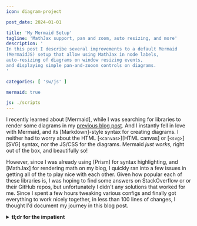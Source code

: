 ```yaml
---
icon: diagram-project

post_date: 2024-01-01

title: 'My Mermaid Setup'
tagline: 'MathJax support, pan and zoom, auto resizing, and more'
description: '
In this post I describe several improvements to a default Mermaid
(MermaidJS) setup that allow using MathJax in node labels,
auto-resizing of diagrams on window resizing events,
and displaying simple pan-and-zooom controls on diagrams.
'

categories: [ 'sw/js' ]

mermaid: true

js: ./scripts
---
```


I recently learned about [Mermaid],
while I was searching for libraries to render some diagrams
in my [previous blog post](../2023-12_qubes-audio-control/).
And I instantly fell in love with Mermaid,
and its [Markdown]-style syntax for creating diagrams.
I neither had to worry about the HTML [`<canvas>`][HTML canvas]
or [`<svg>`][SVG] syntax, nor the JS/CSS for the diagrams.
Mermaid _just works_, right out of the box, and beautifully so!

However, since I was already using [Prism] for syntax highlighting,
and [MathJax] for rendering math on my blog,
I quickly ran into a few issues
in getting all of the to play nice with each other.
Given how popular each of these libraries is,
I was hoping to find some answers on StackOverflow or or their GitHub repos,
but unfortunately I didn't any solutions that worked for me.
Since I spent a few hours tweaking various configs
and finally got everything to work nicely together,
in less than 100 lines of changes,
I thought I'd document my journey in this blog post.

<details>
<summary>
<strong>tl;dr for the impatient</strong>
</summary>
```html {% raw %}
<html>
  <head>
    ...
    <!-- Disable Prism on snippets with `.no-highlight` -->
    <script data-reject-selector=".no-highlight *"
            src="https://cdnjs.cloudflare.com/ajax/libs/prism/1.29.0/plugins/filter-highlight-all/prism-filter-highlight-all.min.js">
    </script>
  </head>
  <body>
    <script>
      /* Enable Mermaid only on `.language-mermaid` snippets
         with `.no-highlight` that are not inside collapsed `<details> */
      const mmdCodeSelector =
        "pre.no-highlight code.language-mermaid:not(details:not([open]) .language-mermaid)";
      
      /* Selector for node and edge labels for MathJax typesetting */
      const mmdLabelSelector =
        "code.language-mermaid[data-processed='true'] svg[id^='mermaid'] span[class$='Label'], \
         code.language-mermaid[data-processed='true'] svg[id^='mermaid'] span[class*='Label ']";

      function SVGPanZoomResize (panZoom) {
        panZoom.resize().fit().center();
      }

      /* Mermaid callback for MathJax typesetting and SVG Pan Zoom */
      function mmdCallback (svgId) {
        MathJax.typeset(document.getElementById(svgId).querySelectorAll(mmdLabelSelector));

        svg.style.maxWidth = 'unset';
        const oldHeight = svg.getBoundingClientRect().height;
        const panZoom = svgPanZoom(svg, { controlIconsEnabled: true });
        svg.style.height = oldHeight + 'px';
        SVGPanZoomResize(panZoom);
      }

      document.addEventListener('DOMContentLoaded', function () {
        mermaid.initialize({ startOnLoad: false });
        mermaid.run({ querySelector: mmdCodeSelector, postRenderCallback: mmdCallback });

        /* Resize, fit and center diagrams on window resize */
        window.addEventListener("resize", function () {
          Array.prototype.forEach.call(
            document.querySelectorAll('svg > g.svg-pan-zoom_viewport'),
            g => {
              const svg = g.parentElement;
              const panZoom = svgPanZoom(svg);
              SVGPanZoomResize(panZoom);
              const vh = g.getBoundingClientRect().height
                  , vw = g.getBoundingClientRect().width;
              svg.style.height = (svg.getBoundingClientRect().width * vh / vw) + 'px';
              SVGPanZoomResize(panZoom);
            }
          );
        });

        /* Render Mermaid diagrams inside collapsed `<details> only when they are opened */
        Array.prototype.forEach.call(
          document.getElementsByTagName('details'),
          d => d.addEventListener(
            "toggle",
            (e) => mermaid.run({
              nodes: d.querySelectorAll(mmdCodeSelector),
              postRenderCallback: mmdCallback
            })
        ))
      });
      ...
    </script>
  </body>
</html>
{% endraw %} ```
{: .line-numbers }
</details>


#### <i class='fas fa-paint-roller'></i> Suppressing Prism

The first issue I had to tackle was turning off the syntax highlighting from Prism,
because Mermaid didn't seem to like syntax-highlighted Mermaid code.
I show an example in the right-most column below:

<div class='pure-g' markdown='1' style='margin-bottom: 0;'>
  <div class='pure-u-1-2'>
  <center><strong>Mermaid then Prism</strong></center>
  {% include_relative basic-example.md id='#prism-on-mermaid'
      more='style="margin: 0.25em 0.25em 0 0.25em;"' hl=' ' pz=' ' %}
  </div>
  <div class='pure-u-1-2'>
  <center><strong>Prism then Mermaid</strong></center>
  {% include_relative basic-example.md id='#mermaid-on-prism'
     more='style="margin: 0.25em 0.25em 0 0.25em;"' hl=' ' pz=' ' %}
  </div>
</div>

In the left-most column,
I show result when Mermaid successfully renders a diagram
but then Prism picks it up again for syntax highlighting.
It became clear that Prism and Mermaid must run mutually exclusively:

1. _Prism_ runs only on snippets that are to be _syntax highlighted_;
   Mermaid rendering must be disabled on them.
2. _Mermaid_ runs only on snippets that are to be _rendered as diagrams_;
   Prism syntax highlighting must be disabled on them.

Here are the expected results when neither interferes with the other:

<div class='pure-g' markdown='1' style='margin-bottom: 0;'>
  <div class='pure-u-1-2'>
  <center><strong>Expected Highlighting</strong></center>
  {% include_relative basic-example.md
     more='style="margin: 0.25em 0 0 0;"' hl=' ' pz=' ' %}
  </div>
  <div class='pure-u-1-2'>
  <center><strong>Expected Rendering</strong></center>
  {% include_relative basic-example.md
     more='style="margin: 0.25em 0 0 0;"' %}
  </div>
</div>

I took some inspiration from [this old (2019) PR](https://github.com/srid/emanote/pull/318),
in particular from [the following snippet](https://github.com/srid/emanote/pull/318/files#diff-625dc92d987b975bd7c29ade81a8776254957d6e17e5c31053b088b5dac28b5cR94-R104):

```js
<script>
/*
  Custom code from Emanote to selectively skip class="language-mermaid"
*/
(function() {
  var elements = document.querySelectorAll('pre > code[class*="language"]:not(.language-mermaid)');
  for (var element of elements) {
    Prism.highlightElement(element, false);
  }
})();
</script>
```
{: .line-numbers }

Prism now provides [a plugin](https://prismjs.com/plugins/filter-highlight-all/)
for easily filtering elements to selectively syntax highlight,
but essentially the authors chose to disable Prism on any `<code>` snippet that has `language-mermaid` class.
That solves the conflict with Mermaid, but also closes the door to syntax highlighting Mermaid snippets!
I wanted to implement something a bit more flexible.

I started using a new class `no-highlight` to suppress Prism syntax highlighting selectively.
Using the `filterHighlightAll` plugin, it's a simple one-liner:

```html
<script data-reject-selector=".no-highlight *"
        src="https://cdnjs.cloudflare.com/ajax/libs/prism/1.29.0/plugins/filter-highlight-all/prism-filter-highlight-all.min.js">
</script>
```
{: data-line="2" }

The `data-reject-selector` attribute set to `.no-highlight *`
instructs Prism to suppress syntax highlighting within subtrees under nodes with the `no-highlight` class.
So now we have handled the Prism side of the issue ---
we can use this class on our snippets to stop Prism from interfering with Mermaid rendering.
Adding a class is also super easy in Markdown:[^markdown]

```none
`&grave;`mermaid &lcub;% raw %&rcub;
  graph LR

  A --> B
&lcub;% endraw %&rcub; `&grave;`
{: .no-highlight }
```

The final piece of the puzzle is to turn off Mermaid rendering
on snippets that are to be syntax highlighted --- those that don't have the `.no-highlight` class.
We achieve this with the following event listener that initializes Mermaid
on [`DOMContentLoaded`](https://developer.mozilla.org/en-US/docs/Web/API/Document/DOMContentLoaded_event):

```js {% raw %}
document.addEventListener('DOMContentLoaded', function () {
  mermaid.initialize({ startOnLoad: false });
  mermaid.run({ querySelector: 'pre.no-highlight code.language-mermaid' });
});
{% endraw %} ```
{: .line-numbers data-line="3" }

We turn off the automatic rendering on load by setting `startOnLoad` to `false`,
and manually invoke `mermaid.run` with a `querySelector`
that filters out snippets with `.no-highlight` class.

#### <i class='fas fa-eye-slash'></i> Rendering Inside `<details>`

The next issue on my plate was debugging invisible Mermaid diagrams inside `<details>`
This was only onbserved on Firefox (my default web browser on PC) though;
maybe Chrome has some special sauce that somehow mitigates this issue.
On Firefox, I saw no errors on the console,
and DOM inspection revealed that diagrams were indeed being generated!
But, they were super, ultra, tiny!
Here's an example:

<div class='pure-g' markdown='1' style='margin-bottom: 0;'>
  <div class='pure-u-1-2'>
  <center><strong>Default Behavior</strong></center>
  <details style='margin: 0.25em 0.25em 0;'>
  <summary>Tiny diagram</summary>
  {% include_relative basic-example.md id='#mermaid-in-details' %}
  </details>
  </div>
  <div class='pure-u-1-2'>
  <center><strong>Expected Behavior</strong></center>
  <details style='margin: 0.25em 0.25em 0;'>
  <summary>Good diagram</summary>
  {% include_relative basic-example.md %}
  </details>
  </div>
</div>

This issue has been observed on other collapsible elements (tabs, sections etc.),
and has been reported across several repos:

- mermaid.init() on hidden items is not displaying labels
  [=fa^link^fa=](https://github.com/mermaid-js/mermaid/issues/444)
- Chart does not render if parent element is not displayed
  [=fa^link^fa=](https://github.com/mermaid-js/mermaid/issues/1846)
- Mermaid rendering but not appearing within Content Tabs
  [=fa^link^fa=](https://github.com/squidfunk/mkdocs-material/issues/3377)
- Mermaid diagrams don't render inside closed Details elements
  [=fa^link^fa=](https://github.com/squidfunk/mkdocs-material/issues/3559)
- Mermaid charts don't render in hidden elements (tabs, collapsible sections)
  [=fa^link^fa=](https://gitlab.com/gitlab-org/gitlab-docs/-/issues/1276)

However, I was unable to find a satisfactory solution in these reports.
I think the only working solution I found
was in [a comment](https://github.com/mermaid-js/mermaid/issues/444#issuecomment-345314759)
on one of the bug reports.
I didn't like the idea of re-initializing Mermaid every time though.
Instead, I chose to use the `mermaid.run` API to render a collapsed element only when it's expanded.
Extending the `DOMContentLoaded` listener from the previous section,
we now have:

```js {% raw %}
const mmdCodeSelector =
  "pre.no-highlight code.language-mermaid:not(details:not([open]) .language-mermaid)";

document.addEventListener('DOMContentLoaded', function () {
  mermaid.initialize({ startOnLoad: false });
  mermaid.run({ querySelector: mmdCodeSelector });

  Array.prototype.forEach.call(
    document.getElementsByTagName('details'),
    d => d.addEventListener(
      "toggle",
      (e) => mermaid.run({ nodes: d.querySelectorAll(mmdCodeSelector) })
    )
  )
});
{% endraw %} ```
{: .line-numbers data-line="1-2,6,12" }

The `mmdCodeSelector` identifies `code` elements to be rendered,
which are currently visible (not within a collapsed `details`).
In line 6, we locate all such `code` elements under `body`,
and perform the first round of rendering right after DOM initialization.
In line 9, we defer the rendering of the collapsed `code` elements,
until a `toggle` event is triggered on an an ancestor `details` element.
Upon receiving this trigger, we use our selector again
to locate and render _newly visible_ `code` elements
_only under the toggled_ `details` _element_.
This only happens once per `details` element ---
a collapsed rendered diagram is not re-rendered when opened again.

The `querySelector` is now significantly longer and complex,
with nested CSS [`:not` pseudoselectors](https://developer.mozilla.org/en-US/docs/Web/CSS/:not).
So let's go over it carefully.
The following graph outlines the DOM hierarchy that the selector searches for:

{% include_relative mermaid-selector.md %}

In a nutshell, the selector identifies:

- `code` element(s) of `language-mermaid` class, <br>
  _(so they are expected to have Mermaid content in it)_
- that are under some `pre` element of `.no-highlight` class, <br>
  _(so they are expected to be rendered, not syntax highlighted)_
- that does `:not` have:
  - a `details` ancestor that does `:not` currently have the `open` attribute <br>
    _(so it is not currently not-open, i.e. it is visible)_

#### <i class='fas fa-infinity'></i> Rendering MathJax

The next issue is a bit of a niche one,
but I was surprised to see it reported on Mermaid repo before ---
Mermaid does not render math, or more specifically [LaTeX],
inside labels. For example:

<div class='pure-g' markdown='1' style='margin-bottom: 0;'>
  <div class='pure-u-1-2'>
  <center><strong>Default Rendering</strong></center>
  {% include_relative mathjax-example.md id="#mathjax-in-mermaid" lang="none" %}
  </div>
  <div class='pure-u-1-2'>
  <center><strong>Expected Rendering</strong></center>
  {% include_relative mathjax-example.md %}
  </div>
</div>

The two most popular libraries for rendering LaTeX on the web
are [KaTeX] and [MathJax].
And neither works out of the box with Mermaid.
I came across the following bug reports on their repo:

- Add support of "LaTeX" in the form of MathJax
  [=fa^link^fa=](https://github.com/mermaid-js/mermaid/issues/2267)
- Adding LaTeX math support via Katex
  [=fa^link^fa=](https://github.com/mermaid-js/mermaid/issues/2776)

It looks like the Mermaid developers are working on adding KaTeX support,
via this PR:

- Mermaid diagrams don't render inside closed Details elements
  [=fa^link^fa=](https://github.com/squidfunk/mkdocs-material/issues/3559)

But from what I understood from the changes,
I think they are adding the rendering logic to Mermaid,
and trying to avoid external dependencies.
I the mean time, I could come up with a pretty easy _fix_,
using Mermaid's _secret_ `postRenderCallback` option.
I didn't find anything in the Mermaid 10.x documentation regarding this function,
but a few searches for "mermaidjs callback support" took me to this bug report:

- Execute code after initialize
  [=fa^link^fa=](https://github.com/mermaid-js/mermaid/issues/176)

where a kind [stranger showed an example](https://github.com/mermaid-js/mermaid/issues/176#issuecomment-1708439969)
usage for `postRenderCallback`.

The idea is to invoke MathJax typesetting on each node and edge label,
after Mermaid is done rendering a diagram.
And since this is to be done _after_ Mermaid rendering,
we don't even need to weaken our [`securityLevel`](https://mermaid.js.org/config/usage.html#securitylevel).
To achieve this, once again, we extend our `DOMContentLoaded` listener:

```js {% raw %}
const mmdCodeSelector =
  "pre.no-highlight code.language-mermaid:not(details:not([open]) .language-mermaid)";
const mmdLabelSelector =
  "code.language-mermaid[data-processed='true'] svg[id^='mermaid'] span[class$='Label'], \
   code.language-mermaid[data-processed='true'] svg[id^='mermaid'] span[class*='Label ']";

function mmdCallback (svgId) {
  MathJax.typeset(document.getElementById(svgId).querySelectorAll(mmdLabelSelector));
}

document.addEventListener('DOMContentLoaded', function () {
  mermaid.initialize({ startOnLoad: false });
  mermaid.run({
    querySelector: mmdCodeSelector,
    postRenderCallback: mmdCallback,
  });

  Array.prototype.forEach.call(
    document.getElementsByTagName('details'),
    d => d.addEventListener(
      "toggle",
      (e) => mermaid.run({
        nodes: d.querySelectorAll(mmdCodeSelector),
        postRenderCallback: mmdCallback,
      })
    )
  )
});
{% endraw %} ```
{: .line-numbers data-line="3-5,7-9,15,24" }

Other than the callback stuff, which is self-explanatory,
one interesting bit here is the `mmdLabelSelector`,
which finds:

- `code` element(s) of `language-mermaid` class with `data-processed` attribute set to `true`, <br>
  _(so they have already been processed by Mermaid)_
- that contain `svg` elements having the prefix `mermaid` in their id, <br>
  _(just to be extra sure that we are entering a Mermaid-rendered svg)_
- that contain `span` elements of a class with the suffix `Label` <br>
  _(so it is some label, typically NodeLabel or EdgeLabel, in a Mermaid diagram)_

The selector looks long and ugly because
Selecting elements with a particular class-name suffix is a bit hacky
because of limitations of the CSS specification.
Essentially, under the appropriate `code` and `svg` elements, we look for

- `span` elements with their space-separated class list ending in `Label`, or
- `span` elements with their space-separated class list containing `Label `.

#### <i class='fas fa-magnifying-glass-plus'></i> Pan & Zoom Support

This last section is more of an enhancement, rather than an issue.
A reader who is on a mobile device might have already noticed
that some of the diagrams on this page appear too small on their device.
So, I wanted to add touch-based pan and zoom support to my SVGs.
This is already available in Mermaid's live editor,
so I was hoping to find some config option to enable it in diagrams
outside of the live editor as well.
Unfortunately, I did not.
My searches led me to the following bug reports:

- ZOOM!!!
  [=fa^link^fa=](https://github.com/mermaid-js/mermaid/issues/1860)
- Ability to zoom HTML diagram
  [=fa^link^fa=](https://github.com/mermaid-js/mermaid/issues/2776)
- Add zoom and pan to mermaid diagrams
  [=fa^link^fa=](https://gitlab.com/gitlab-org/gitlab-docs/-/issues/1614)

All three of these are open bug reports with no assigned PR yet,
so maybe we won't have native pan and zoom support in Mermaid any time soon ☹
However, I was able to find the following:

- a [comment on one of the bug reports](https://github.com/mermaid-js/mermaid/issues/2162#issuecomment-1542542439),
  where a kind stranger shares a working example using the [svg-pan-zoom] library
- [this PR](https://github.com/mermaid-js/mermaid-live-editor/pull/957),
  in which the Mermaid devs added pan and zoom to the live editor

This was enough to get me started!
My approach is similar to the one outlined in the comment,
but instead of `await`ing on Mermaid to finish `render`,
and then adding `svgPanZoom` to the rendered SVG,
I decided to do it in the callback function:

```js {% raw %}
function SVGPanZoomResize (panZoom) {
  panZoom.resize().fit().center();
}

function mmdCallback (svgId) {
  MathJax.typeset(document.getElementById(svgId).querySelectorAll(mmdLabelSelector));

  svg.style.maxWidth = 'unset';
  const oldHeight = svg.getBoundingClientRect().height;
  const panZoom = svgPanZoom(svg, { controlIconsEnabled: true });
  svg.style.height = oldHeight + 'px';
  SVGPanZoomResize(panZoom);
}
{% endraw %} ```
{: .line-numbers data-line="8-12" }

Other than adding `svgPanZoom` to our rendered `svg`,
there is one other interesting bit here.
The svg-pan-zoom library has a [known issue](https://github.com/bumbu/svg-pan-zoom#svg-height-is-broken)
that breaks the SVG's height -- it clips the height to 150px.
To fix this, I save the old height (after Mermaid's rendering) in line 9,
and in line 11 set this as the new height after adding `svgPanZoom`.
Finally, I resize, fit and center the image in line 12, since the height is changed.

So far so good!
The svg-pan-zoom library is quite small and takes care of basic pan and zoom.
However, the diagrams are no longer responsive ---
resizing a page, doesn't automatically resize the diagrams if needed.
Thankfully, the library authors have [considered this use case](https://github.com/bumbu/svg-pan-zoom#demos),
and have provided [a demo](http://bumbu.me/svg-pan-zoom/demo/resize.html)
that shows how to achieve this.
However, the approach in this demo doesn't adjust the SVG container's height.

I compare the default behavior, the demo approach,
and my expected behavior below.
I have added black borders to the `svg` container element,
so we can observe its dimensions compared to the dimensions of the diagram.

<div class='pure-g' markdown='1' style='margin-bottom: 0;'>
  <div class='pure-u-1-3'>
  <center><strong>Default</strong></center>
  {% include_relative svgpanzoom-example.md id="#svgpanzoom-1" lang="none" %}
  </div>
  <div class='pure-u-1-3'>
  <center><strong>Demo</strong></center>
  {% include_relative svgpanzoom-example.md id="#svgpanzoom-2" lang="none" %}
  </div>
  <div class='pure-u-1-3'>
  <center><strong>Expected</strong></center>
  {% include_relative svgpanzoom-example.md %}
  </div>
</div>

On resizing the page, specifically on shrinking the page width,
we observe that:

- the diagram in the left column isn't resized,
  and overflows out of the column
- the diagram in the center column is resized,
  but its container `svg`'s height isn't
- the diagram and its container `svg`'s height in the right column are resized,
  thus leaving no additional padding around it

To observe this issue on a mobile device,
try loading this page in landscape mode
and then rotate your phone to portrait mode to shrink the page width.

Fortunately, this issue is pretty easy to fix.
I list my window resize event listener below:

```js {% raw %}
window.addEventListener("resize", function () {
  Array.prototype.forEach.call(
    document.querySelectorAll('svg > g.svg-pan-zoom_viewport'),
    g => {
      const svg = g.parentElement;
      const panZoom = svgPanZoom(svg);
      SVGPanZoomResize(panZoom);
      const vh = g.getBoundingClientRect().height
          , vw = g.getBoundingClientRect().width;
      svg.style.height = (svg.getBoundingClientRect().width * vh / vw) + 'px';
      SVGPanZoomResize(panZoom);
    }
  );
});
{% endraw %} ```
{: .line-numbers data-line="7,10,11" }

Line 7 is what the library authors suggest in their demo.
In lines 8 and 9, I grab the _viewport_'s (i.e., the actual diagram's) dimensions,
and in line 10, I scale the container `svg`'s height proportionately.
Finally, in line 11, I resize, fit and center the diagram
inside the adjusted container.



[^markdown]: I always wrap my code within `&lcub;% raw %&rcub;` ... `&lcub;% endraw %&rcub;`,
             to disable [Liquid](https://jekyllrb.com/docs/liquid/) rendering inside it.
             In particular, for Mermaid, this is necessary to use {% raw %} `{{ Node }}` {% endraw %}
             syntax for hexagonal nodes.



[HTML canvas]:  https://developer.mozilla.org/en-US/docs/Web/API/Canvas_API
[KaTeX]:        https://katex.org/
[LaTeX]:        https://www.latex-project.org
[Markdown]:     https://en.wikipedia.org/wiki/Markdown
[MathJax]:      https://www.mathjax.org/
[Mermaid]:      https://mermaid.js.org/
[Prism]:        https://prismjs.com/
[SVG]:          https://developer.mozilla.org/en-US/docs/Web/SVG/Element/svg
[svg-pan-zoom]: https://github.com/bumbu/svg-pan-zoom
